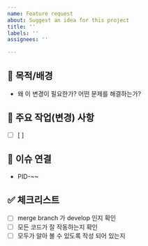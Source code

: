 ```yaml
---
name: Feature request
about: Suggest an idea for this project
title: ''
labels: ''
assignees: ''

---
```


## 📝 목적/배경

- 왜 이 변경이 필요한가? 어떤 문제를 해결하는가?

## 🔧 주요 작업(변경) 사항

- [ ]  [ ]

## 🔗 이슈 연결

- PID-~~

## ✅ 체크리스트

- [ ]  merge branch 가 develop 인지 확인
- [ ]  모든 코드가 잘 작동하는지 확인
- [ ]  모두가 알아 볼 수 있도록 작성 되어 있는지